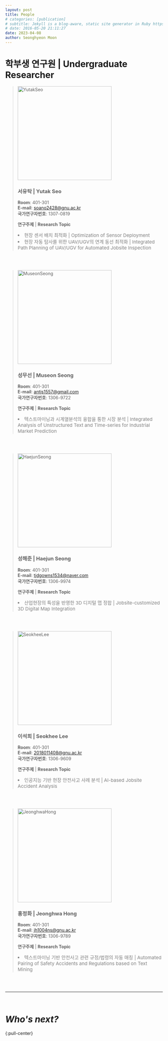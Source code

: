 ```yaml
---
layout: post
title: People
# categories: [publication]
# subtitle: Jekyll is a blog-aware, static site generator in Ruby https://jekyllrb.com
# date: 2016-05-20 21:11:27
date: 2023-04-08
author: Seonghyeon Moon
---
```


# 학부생 연구원 \| Undergraduate Researcher

<!-- Researcher start -->
><img src="{{ site.baseurl }}/img/people/YutakSeo.jpe" style="width:300px" alt="YutakSeo">
>
>### 서유탁 \| Yutak Seo
>
>**Room**: 401-301  
>**E-mail**: soano2428@gnu.ac.kr  
>**국가연구자번호**: 1307-0819  
>
>**연구주제** \| **Research Topic**  
><li style="font-size:15px; color: gray">
>    현장 센서 배치 최적화 | Optimization of Sensor Deployment
></li>
><li style="font-size:15px; color: gray">
>    현장 자동 탐사를 위한 UAV/UGV의 연계 동선 최적화 | Integrated Path Planning of UAV/UGV for Automated Jobsite Inspection
></li>

<br/><br/>
<!-- Researcher end -->

<!-- Researcher start -->
><img src="{{ site.baseurl }}/img/people/MuseonSeong.jpg" style="width:300px" alt="MuseonSeong">
>
>### 성무선 \| Museon Seong
>
>**Room**: 401-301  
>**E-mail**: antjs1557@gmail.com  
>**국가연구자번호**: 1306-9722  
>
>**연구주제** \| **Research Topic**  
><li style="font-size:15px; color: gray">
>    텍스트마이닝과 시계열분석의 융합을 통한 시장 분석 | Integrated Analysis of Unstructured Text and Time-series for Industrial Market Prediction
></li>

<br/><br/>
<!-- Researcher end -->

<!-- Researcher start -->
><img src="{{ site.baseurl }}/img/people/HaejunSeong.jpeg" style="width:300px" alt="HaejunSeong">
>
>### 성해준 \| Haejun Seong
>
>**Room**: 401-301  
>**E-mail**: tjdgowns1534@naver.com  
>**국가연구자번호**: 1306-9974  
>
>**연구주제** \| **Research Topic**  
><li style="font-size:15px; color: gray">
>    산업현장의 특성을 반영한 3D 디지털 맵 정합 | Jobsite-customized 3D Digital Map Integration
></li>

<br/><br/>
<!-- Researcher end -->

<!-- Researcher start -->
><img src="{{ site.baseurl }}/img/people/SeokheeLee.jpg" style="width:300px" alt="SeokheeLee">
>
>### 이석희 \| Seokhee Lee
>
>**Room**: 401-301  
>**E-mail**: 2018011408@gnu.ac.kr  
>**국가연구자번호**: 1306-9609  
>
>**연구주제** \| **Research Topic**  
><li style="font-size:15px; color: gray">
>    인공지능 기반 현장 안전사고 사례 분석 | AI-based Jobsite Accident Analysis
></li>

<br/><br/>
<!-- Researcher end -->

<!-- Researcher start -->
><img src="{{ site.baseurl }}/img/people/JeonghwaHong.jpg" style="width:300px" alt="JeonghwaHong">
>
>### 홍정화 \| Jeonghwa Hong
>
>**Room**: 401-301  
>**E-mail**: jh1004ns@gnu.ac.kr  
>**국가연구자번호**: 1306-9789  
>
>**연구주제** \| **Research Topic**  
><li style="font-size:15px; color: gray">
>    텍스트마이닝 기반 안전사고 관련 규정/법령의 자동 매칭 | Automated Pairing of Safety Accidents and Regulations based on Text Mining
></li>

<br/><br/>
<!-- Researcher end -->

---

<br/>

# _Who's next?_
{:pull-center}